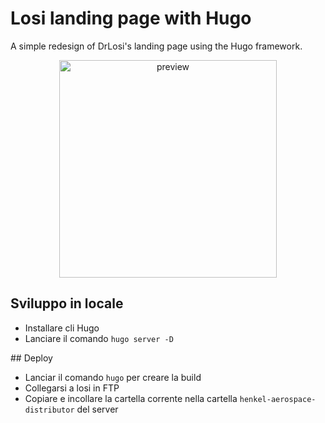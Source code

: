 # Losi landing page with Hugo

A simple redesign of DrLosi's landing page using the Hugo framework.
<p align="center">
  <img width="348" alt="preview" src="https://github.com/piertv21/losi/assets/116550787/1f63421e-1e52-4727-9168-e49bd19e5089" align="center">
</p>

## Sviluppo in locale
- Installare cli Hugo
- Lanciare il comando `hugo server -D`

## Deploy
- Lanciar il comando `hugo` per creare la build
- Collegarsi a losi in FTP
- Copiare e incollare la cartella corrente nella cartella `henkel-aerospace-distributor` del server
